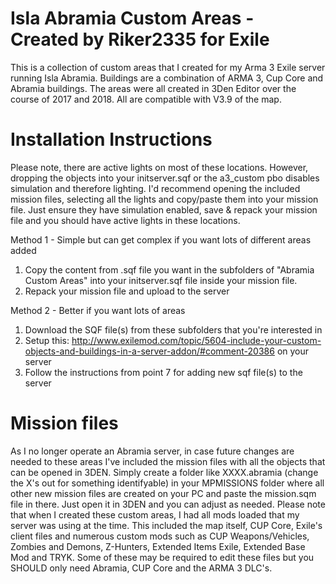 # Isla Abramia Custom Areas - Created by Riker2335 for Exile

This is a collection of custom areas that I created for my Arma 3 Exile server running Isla Abramia. Buildings are a combination of ARMA 3, Cup Core and Abramia buildings. The areas were all created in 3Den Editor over the course of 2017 and 2018. All are compatible with V3.9 of the map.

# Installation Instructions
Please note, there are active lights on most of these locations. However, dropping the objects into your initserver.sqf or the a3_custom pbo disables simulation and therefore lighting. I'd recommend opening the included mission files, selecting all the lights and copy/paste them into your mission file. Just ensure they have simulation enabled, save & repack your mission file and you should have active lights in these locations.

Method 1 - Simple but can get complex if you want lots of different areas added
1. Copy the content from .sqf file you want in the subfolders of "Abramia Custom Areas" into your initserver.sqf file inside your mission file.
2. Repack your mission file and upload to the server

Method 2 - Better if you want lots of areas
1. Download the SQF file(s) from these subfolders that you're interested in
2. Setup this: http://www.exilemod.com/topic/5604-include-your-custom-objects-and-buildings-in-a-server-addon/#comment-20386 on your server
3. Follow the instructions from point 7 for adding new sqf file(s) to the server

# Mission files
As I no longer operate an Abramia server, in case future changes are needed to these areas I've included the mission files with all the objects that can be opened in 3DEN. 
Simply create a folder like XXXX.abramia (change the X's out for something identifyable) in your MPMISSIONS folder where all other new mission files are created on your PC and paste the mission.sqm file in there. Just open it in 3DEN and you can adjust as needed.
Please note that when I created these custom areas, I had all mods loaded that my server was using at the time. This included the map itself, CUP Core, Exile's client files and numerous custom mods such as CUP Weapons/Vehicles, Zombies and Demons, Z-Hunters, Extended Items Exile, Extended Base Mod and TRYK. Some of these may be required to edit these files but you SHOULD only need Abramia, CUP Core and the ARMA 3 DLC's.
